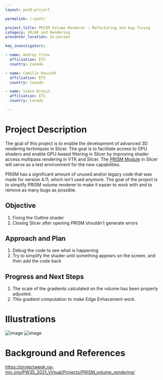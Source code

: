 ```yaml
---
layout: pw39-project

permalink: /:path/

project_title: PRISM Volume Renderer – Refactoring and bug fixing
category: VR/AR and Rendering
presenter_location: In-person

key_investigators:

- name: Andrey Titov
  affiliation: ÉTS
  country: Canada

- name: Camille Hascoët
  affiliation: ÉTS
  country: Canada

- name: Simon Drouin
  affiliation: ÉTS
  country: Canada

---
```


# Project Description

<!-- Add a short paragraph describing the project. -->

The goal of this project is to enable the development of advanced 3D rendering techniques in Slicer. The goal is to facilitate access to GPU shaders and enable GPU-based filtering in Slicer by improving shader access multipass rendering in VTK and Slicer. The [PRISM Module](https://github.com/ETS-vis-interactive/SlicerPRISMRendering) in Slicer will serve as a test environment for the new capabilities.

PRISM has a significant amount of unused and/or legacy code that was made for version 4.11, which isn't used anymore. The goal of the project is to simplify PRISM volume renderer to make it easier to work with and to remove as many bugs as possible.

## Objective

<!-- Describe here WHAT you would like to achieve (what you will have as end result). -->

1.  Fixing the Outline shader
2.  Closing Slicer after opening PRISM shouldn't generate errors

## Approach and Plan

<!-- Describe here HOW you would like to achieve the objectives stated above. -->

1.  Debug the code to see what is happening
2.  Try to simplify the shader until something appears on the screen, and then add the code back

## Progress and Next Steps

<!-- Update this section as you make progress, describing of what you have ACTUALLY DONE.
     If there are specific steps that you could not complete then you can describe them here, too. -->

1.  The scale of the gradients calculated on the volume has been properly adjusted.
2.  This gradient computation to make Edge Enhacement work.

# Illustrations

<!-- Add pictures and links to videos that demonstrate what has been accomplished. -->

![image](https://github.com/NA-MIC/ProjectWeek/assets/22062174/613897ec-e2a3-4345-b03e-423d64a0fe39)
![image](https://github.com/NA-MIC/ProjectWeek/assets/22062174/98cb7f0e-0dcd-4cb3-aff5-7bd1325ff685)


# Background and References

<!-- If you developed any software, include link to the source code repository.
     If possible, also add links to sample data, and to any relevant publications. -->

<https://projectweek.na-mic.org/PW35_2021_Virtual/Projects/PRISM_volume_rendering/>
